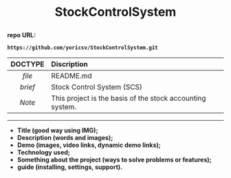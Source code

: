 # <p align = center><b>StockControlSystem<b></p>
 
repo URL:
```
https://github.com/yoricsv/StockControlSystem.git
```

**DOCTYPE** | **Discription**
:---: | :---
*file* | README.md
*brief* |  Stock Control System (SCS)
*Note* | This project is the basis of the stock accounting system.

---
- Title (good way using IMG);
- Description (words and images);
- Demo (images, video links, dynamic demo links);
- Technology used;
- Something about the project (ways to solve problems or features);
- guide (installing, settings, support).

